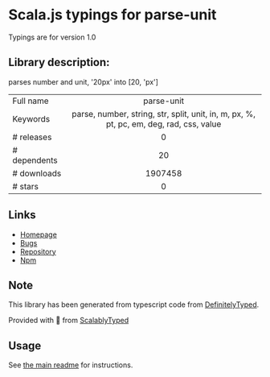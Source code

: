 
# Scala.js typings for parse-unit

Typings are for version 1.0

## Library description:
parses number and unit, '20px' into [20, 'px']

|                    |                 |
| ------------------ | :-------------: |
| Full name          | parse-unit |
| Keywords           | parse, number, string, str, split, unit, in, m, px, %, pt, pc, em, deg, rad, css, value |
| # releases         | 0 |
| # dependents       | 20 |
| # downloads        | 1907458 |
| # stars            | 0 |

## Links
- [Homepage](https://github.com/mattdesl/parse-unit)
- [Bugs](https://github.com/mattdesl/parse-unit/issues)
- [Repository](https://github.com/mattdesl/parse-unit)
- [Npm](https://www.npmjs.com/package/parse-unit)
    


## Note
This library has been generated from typescript code from [DefinitelyTyped](https://definitelytyped.org).

Provided with :purple_heart: from [ScalablyTyped](https://github.com/oyvindberg/ScalablyTyped)

## Usage
See [the main readme](../../readme.md) for instructions.


